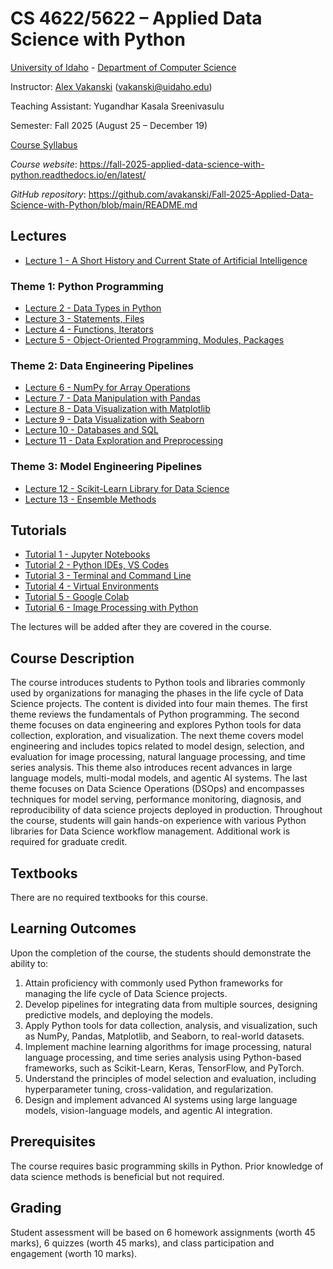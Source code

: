 # CS 4622/5622 – Applied Data Science with Python
[University of Idaho](https://www.uidaho.edu) - [Department of Computer Science](https://www.uidaho.edu/engr/departments/cs)

Instructor: [Alex Vakanski](https://www.webpages.uidaho.edu/vakanski/index.html) (vakanski@uidaho.edu)

Teaching Assistant: Yugandhar Kasala Sreenivasulu

Semester: Fall 2025 (August 25 – December 19)

<a href="docs/Lectures/CS_4622_5622-Applied_Data_Science_with_Python-Syllabus.pdf">Course Syllabus</a>

*Course website*: <https://fall-2025-applied-data-science-with-python.readthedocs.io/en/latest/>

*GitHub repository*: <https://github.com/avakanski/Fall-2025-Applied-Data-Science-with-Python/blob/main/README.md>

## Lectures
* <a href="docs/Lectures/Lecture_1-A_Short_History_of_AI/Lecture_1-A_Short_History_of_AI.pdf">Lecture 1 - A Short History and Current State of Artificial Intelligence</a>
### Theme 1: Python Programming
* <a href="docs/Lectures/Theme_1-Python_Programming/Lecture_2-Data_Types_in_Python/Lecture_2-Data_Types.ipynb">Lecture 2 - Data Types in Python</a>
* <a href="docs/Lectures/Theme_1-Python_Programming/Lecture_3-Statements,_Files/Lecture_3-Statements,_Files.ipynb">Lecture 3 - Statements, Files</a>
* <a href="docs/Lectures/Theme_1-Python_Programming/Lecture_4-Functions,_Iterators/Lecture_4-Functions,_Iterators.ipynb">Lecture 4 - Functions, Iterators</a>
* <a href="docs/Lectures/Theme_1-Python_Programming/Lecture_5-OOP,_Modules,_Packages/Lecture_5-OOP,_Modules,_Packages.ipynb">Lecture 5 - Object-Oriented Programming, Modules, Packages</a>
### Theme 2: Data Engineering Pipelines
* <a href="docs/Lectures/Theme_2-Data_Engineering/Lecture_6-NumPy/Lecture_6-NumPy.ipynb">Lecture 6 - NumPy for Array Operations</a>
* <a href="docs/Lectures/Theme_2-Data_Engineering/Lecture_7-Pandas/Lecture_7-Pandas.ipynb"> Lecture 7 - Data Manipulation with Pandas</a>
* <a href="docs/Lectures/Theme_2-Data_Engineering/Lecture_8-Matplotlib/Lecture_8-Matplotlib.ipynb"> Lecture 8 - Data Visualization with Matplotlib</a>
* <a href="docs/Lectures/Theme_2-Data_Engineering/Lecture_9-Seaborn/Lecture_9-Seaborn.ipynb"> Lecture 9 - Data Visualization with Seaborn</a>
* <a href="docs/Lectures/Theme_2-Data_Engineering/Lecture_10-SQL/Lecture_10-SQL.ipynb"> Lecture 10 - Databases and SQL</a>
* <a href="docs/Lectures/Theme_2-Data_Engineering/Lecture_11-Data_Exploration/Lecture_11-Data_Exploration_and_Preprocessing.ipynb"> Lecture 11 - Data Exploration and Preprocessing</a>
### Theme 3: Model Engineering Pipelines
* <a href="docs/Lectures/Theme_3-Model_Engineering/Lecture_12-Scikit-Learn/Lecture_12-Scikit-Learn.ipynb"> Lecture 12 - Scikit-Learn Library for Data Science</a>
* <a href="docs/Lectures/Theme_3-Model_Engineering/Lecture_13-Ensemble_Methods/Lecture_13-Ensemble_Methods.ipynb"> Lecture 13 - Ensemble Methods</a>
## Tutorials
* <a href="docs/Lectures/Tutorials/Tutorial_1-Jupyter_Notebooks/Tutorial_1-Jupyter_Notebooks.ipynb">Tutorial 1 - Jupyter Notebooks</a>
* <a href="docs/Lectures/Tutorials/Tutorial_2-VS_Code/Tutorial_2-VS_Code.ipynb">Tutorial 2 - Python IDEs, VS Codes</a>
* <a href="docs/Lectures/Tutorials/Tutorial_3-Terminal_and_Command_Line/Tutorial_3-Terminal_and_Command_Line.ipynb">Tutorial 3 - Terminal and Command Line</a>
* <a href="docs/Lectures/Tutorials/Tutorial_4-Virtual_Environments/Tutorial_4-Virtual_Environments.ipynb">Tutorial 4 - Virtual Environments</a>
* <a href="docs/Lectures/Tutorials/Tutorial_5-Google_Colab/Tutorial_5-Google_Colab.ipynb">Tutorial 5 - Google Colab</a>
* <a href="docs/Lectures/Tutorials/Tutorial_6-Image_Processing/Tutorial_6-Image_Processing.ipynb">Tutorial 6 - Image Processing with Python</a>

The lectures will be added after they are covered in the course.

## Course Description
The course introduces students to Python tools and libraries commonly used by organizations for managing the phases in the life cycle of Data Science projects. The content is divided into four main themes. The first theme reviews the fundamentals of Python programming. The second theme focuses on data engineering and explores Python tools for data collection, exploration, and visualization. The next theme covers model engineering and includes topics related to model design, selection, and evaluation for image processing, natural language processing, and time series analysis. This theme also introduces recent advances in large language models, multi-modal models, and agentic AI systems. The last theme focuses on Data Science Operations (DSOps) and encompasses techniques for model serving, performance monitoring, diagnosis, and reproducibility of data science projects deployed in production. Throughout the course, students will gain hands-on experience with various Python libraries for Data Science workflow management. Additional work is required for graduate credit.

## Textbooks
There are no required textbooks for this course.

## Learning Outcomes
Upon the completion of the course, the students should demonstrate the ability to:
1.	Attain proficiency with commonly used Python frameworks for managing the life cycle of Data Science projects.
2.	Develop pipelines for integrating data from multiple sources, designing predictive models, and deploying the models.
3.	Apply Python tools for data collection, analysis, and visualization, such as NumPy, Pandas, Matplotlib, and Seaborn, to real-world datasets.
4.	Implement machine learning algorithms for image processing, natural language processing, and time series analysis using Python-based frameworks, such as Scikit-Learn, Keras, TensorFlow, and PyTorch.
5.	Understand the principles of model selection and evaluation, including hyperparameter tuning, cross-validation, and regularization.  
6.	Design and implement advanced AI systems using large language models, vision-language models, and agentic AI integration.

## Prerequisites
The course requires basic programming skills in Python. Prior knowledge of data science methods is beneficial but not required.

## Grading
Student assessment will be based on 6 homework assignments (worth 45 marks), 6 quizzes (worth 45 marks), and class participation and engagement (worth 10 marks).
